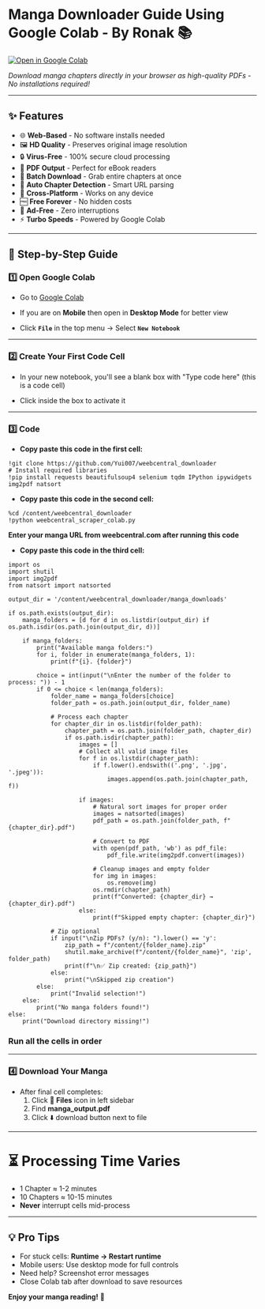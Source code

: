 # Manga Downloader Guide Using Google Colab - By Ronak 📚

[![Open in Google Colab](https://colab.research.google.com/assets/colab-badge.svg)](https://colab.research.google.com/)

*Download manga chapters directly in your browser as high-quality PDFs - No installations required!*

---

## ✨ Features
- 🌐 **Web-Based** - No software installs needed
- 🖼️ **HD Quality** - Preserves original image resolution
- 🔒 **Virus-Free** - 100% secure cloud processing
- 📄 **PDF Output** - Perfect for eBook readers
- 🚀 **Batch Download** - Grab entire chapters at once
- 🤖 **Auto Chapter Detection** - Smart URL parsing
- 📱 **Cross-Platform** - Works on any device
- 🆓 **Free Forever** - No hidden costs
- 🚫 **Ad-Free** - Zero interruptions
- ⚡ **Turbo Speeds** - Powered by Google Colab

---

## 🚀 Step-by-Step Guide

### 1️⃣ **Open Google Colab**
- Go to [Google Colab](https://colab.research.google.com)

- If you are on **Mobile** then open in **Desktop Mode** for better view

- Click **`File`** in the top menu → Select **`New Notebook`**

---

### 2️⃣ **Create Your First Code Cell**
- In your new notebook, you'll see a blank box with "Type code here" (this is a code cell)

- Click inside the box to activate it

---

### 3️⃣ **Code**
- **Copy paste this code in the first cell:**
```
!git clone https://github.com/Yui007/weebcentral_downloader
# Install required libraries
!pip install requests beautifulsoup4 selenium tqdm IPython ipywidgets img2pdf natsort
```
- **Copy paste this code in the second cell:**
```
%cd /content/weebcentral_downloader
!python weebcentral_scraper_colab.py
```
**Enter your manga URL from weebcentral.com after running this code**
- **Copy paste this code in the third cell:**
```
import os
import shutil
import img2pdf
from natsort import natsorted

output_dir = '/content/weebcentral_downloader/manga_downloads'

if os.path.exists(output_dir):
    manga_folders = [d for d in os.listdir(output_dir) if os.path.isdir(os.path.join(output_dir, d))]

    if manga_folders:
        print("Available manga folders:")
        for i, folder in enumerate(manga_folders, 1):
            print(f"{i}. {folder}")

        choice = int(input("\nEnter the number of the folder to process: ")) - 1
        if 0 <= choice < len(manga_folders):
            folder_name = manga_folders[choice]
            folder_path = os.path.join(output_dir, folder_name)

            # Process each chapter
            for chapter_dir in os.listdir(folder_path):
                chapter_path = os.path.join(folder_path, chapter_dir)
                if os.path.isdir(chapter_path):
                    images = []
                    # Collect all valid image files
                    for f in os.listdir(chapter_path):
                        if f.lower().endswith(('.png', '.jpg', '.jpeg')):
                            images.append(os.path.join(chapter_path, f))

                    if images:
                        # Natural sort images for proper order
                        images = natsorted(images)
                        pdf_path = os.path.join(folder_path, f"{chapter_dir}.pdf")

                        # Convert to PDF
                        with open(pdf_path, 'wb') as pdf_file:
                            pdf_file.write(img2pdf.convert(images))

                        # Cleanup images and empty folder
                        for img in images:
                            os.remove(img)
                        os.rmdir(chapter_path)
                        print(f"Converted: {chapter_dir} → {chapter_dir}.pdf")
                    else:
                        print(f"Skipped empty chapter: {chapter_dir}")

            # Zip optional
            if input("\nZip PDFs? (y/n): ").lower() == 'y':
                zip_path = f"/content/{folder_name}.zip"
                shutil.make_archive(f"/content/{folder_name}", 'zip', folder_path)
                print(f"\n✅ Zip created: {zip_path}")
            else:
                print("\nSkipped zip creation")
        else:
            print("Invalid selection!")
    else:
        print("No manga folders found!")
else:
    print("Download directory missing!")
```
### **Run all the cells in order**
---

### 4️⃣ **Download Your Manga**
- After final cell completes:
  1. Click 📁 **Files** icon in left sidebar
  2. Find **manga_output.pdf**
  3. Click ⬇️ download button next to file

---

# ⏳ Processing Time Varies
- 1 Chapter ≈ 1-2 minutes
- 10 Chapters ≈ 10-15 minutes
- **Never** interrupt cells mid-process

---

## 💡 Pro Tips
- For stuck cells: **Runtime → Restart runtime**
- Mobile users: Use desktop mode for full controls
- Need help? Screenshot error messages
- Close Colab tab after download to save resources

**Enjoy your manga reading!** 🎉
